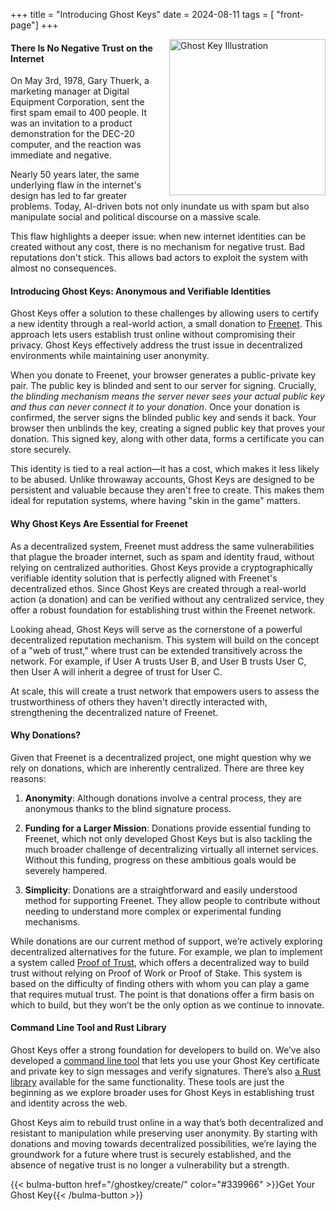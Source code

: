 +++
title = "Introducing Ghost Keys"
date = 2024-08-11
tags = [ "front-page"]
+++

<img src="/img/ghost-key-illustration.webp" alt="Ghost Key Illustration" style="float: right; width: 250px; height: 250px; margin-left: 20px;">

#### There Is No Negative Trust on the Internet

On May 3rd, 1978, Gary Thuerk, a marketing manager at Digital Equipment Corporation, sent the first
spam email to 400 people. It was an invitation to a product demonstration for the DEC-20 computer,
and the reaction was immediate and negative.

Nearly 50 years later, the same underlying flaw in the internet's design has led to far greater
problems. Today, AI-driven bots not only inundate us with spam but also manipulate social and
political discourse on a massive scale.

This flaw highlights a deeper issue: when new internet identities can be created without any cost,
there is no mechanism for negative trust. Bad reputations don't stick. This allows bad actors to
exploit the system with almost no consequences.

#### Introducing Ghost Keys: Anonymous and Verifiable Identities

Ghost Keys offer a solution to these challenges by allowing users to certify a new identity through
a real-world action, a small donation to [Freenet](https://freenet.org/). This approach lets users
establish trust online without compromising their privacy. Ghost Keys effectively address the trust
issue in decentralized environments while maintaining user anonymity.

When you donate to Freenet, your browser generates a public-private key pair. The public key is
blinded and sent to our server for signing. Crucially, _the blinding mechanism means the server
never sees your actual public key and thus can never connect it to your donation_. Once your
donation is confirmed, the server signs the blinded public key and sends it back. Your browser then
unblinds the key, creating a signed public key that proves your donation. This signed key, along
with other data, forms a certificate you can store securely.

This identity is tied to a real action—it has a cost, which makes it less likely to be abused.
Unlike throwaway accounts, Ghost Keys are designed to be persistent and valuable because they aren't
free to create. This makes them ideal for reputation systems, where having "skin in the game"
matters.

#### Why Ghost Keys Are Essential for Freenet

As a decentralized system, Freenet must address the same vulnerabilities that plague the broader
internet, such as spam and identity fraud, without relying on centralized authorities. Ghost Keys
provide a cryptographically verifiable identity solution that is perfectly aligned with Freenet's
decentralized ethos. Since Ghost Keys are created through a real-world action (a donation) and can
be verified without any centralized service, they offer a robust foundation for establishing trust
within the Freenet network.

Looking ahead, Ghost Keys will serve as the cornerstone of a powerful decentralized reputation
mechanism. This system will build on the concept of a "web of trust," where trust can be extended
transitively across the network. For example, if User A trusts User B, and User B trusts User C,
then User A will inherit a degree of trust for User C.

At scale, this will create a trust network that empowers users to assess the trustworthiness of
others they haven't directly interacted with, strengthening the decentralized nature of Freenet.

#### Why Donations?

Given that Freenet is a decentralized project, one might question why we rely on donations, which
are inherently centralized. There are three key reasons:

1. **Anonymity**: Although donations involve a central process, they are anonymous thanks to the
   blind signature process.

2. **Funding for a Larger Mission**: Donations provide essential funding to Freenet, which not only
   developed Ghost Keys but is also tackling the much broader challenge of decentralizing virtually
   all internet services. Without this funding, progress on these ambitious goals would be severely
   hampered.

3. **Simplicity**: Donations are a straightforward and easily understood method for supporting
   Freenet. They allow people to contribute without needing to understand more complex or
   experimental funding mechanisms.

While donations are our current method of support, we’re actively exploring decentralized
alternatives for the future. For example, we plan to implement a system called
[Proof of Trust](/news/799-proof-of-trust-a-wealth-unbiased-consensus-mechanism-for-distributed-systems/),
which offers a decentralized way to build trust without relying on Proof of Work or Proof of Stake.
This system is based on the difficulty of finding others with whom you can play a game that requires
mutual trust. The point is that donations offer a firm basis on which to build, but they won’t be
the only option as we continue to innovate.

#### Command Line Tool and Rust Library

Ghost Keys offer a strong foundation for developers to build on. We’ve also developed a
[command line tool](https://crates.io/crates/ghostkey) that lets you use your Ghost Key certificate
and private key to sign messages and verify signatures. There’s also
[a Rust library](https://crates.io/crates/ghostkey_lib) available for the same functionality. These
tools are just the beginning as we explore broader uses for Ghost Keys in establishing trust and
identity across the web.

Ghost Keys aim to rebuild trust online in a way that’s both decentralized and resistant to
manipulation while preserving user anonymity. By starting with donations and moving towards
decentralized possibilities, we’re laying the groundwork for a future where trust is securely
established, and the absence of negative trust is no longer a vulnerability but a strength.

{{< bulma-button href="/ghostkey/create/" color="#339966" >}}Get Your Ghost Key{{< /bulma-button >}}
